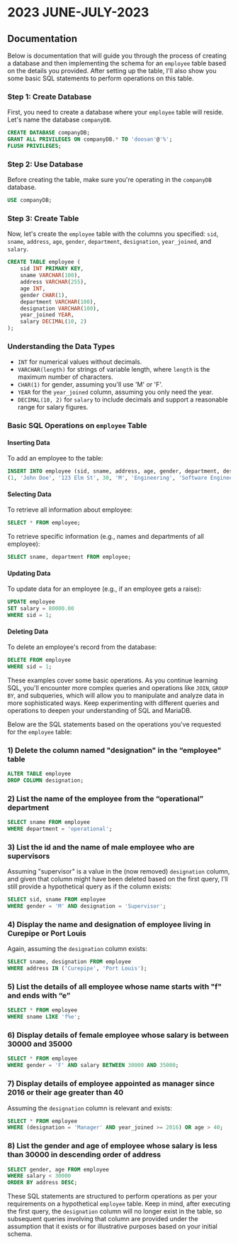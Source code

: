 # 2023 JUNE-JULY-2023

## Documentation

Below is documentation that will guide you through the process of creating a database and then implementing the schema for an `employee` table based on the details you provided. After setting up the table, I'll also show you some basic SQL statements to perform operations on this table.

### Step 1: Create Database

First, you need to create a database where your `employee` table will reside. Let's name the database `companyDB`.

```sql
CREATE DATABASE companyDB;
GRANT ALL PRIVILEGES ON companyDB.* TO 'doosan'@'%';
FLUSH PRIVILEGES;
```

### Step 2: Use Database

Before creating the table, make sure you're operating in the `companyDB` database.

```sql
USE companyDB;
```

### Step 3: Create Table

Now, let's create the `employee` table with the columns you specified: `sid`, `sname`, `address`, `age`, `gender`, `department`, `designation`, `year_joined`, and `salary`.

```sql
CREATE TABLE employee (
    sid INT PRIMARY KEY,
    sname VARCHAR(100),
    address VARCHAR(255),
    age INT,
    gender CHAR(1),
    department VARCHAR(100),
    designation VARCHAR(100),
    year_joined YEAR,
    salary DECIMAL(10, 2)
);
```

### Understanding the Data Types

- `INT` for numerical values without decimals.
- `VARCHAR(length)` for strings of variable length, where `length` is the maximum number of characters.
- `CHAR(1)` for gender, assuming you'll use 'M' or 'F'.
- `YEAR` for the `year_joined` column, assuming you only need the year.
- `DECIMAL(10, 2)` for `salary` to include decimals and support a reasonable range for salary figures.

### Basic SQL Operations on `employee` Table

#### Inserting Data

To add an employee to the table:

```sql
INSERT INTO employee (sid, sname, address, age, gender, department, designation, year_joined, salary) VALUES
(1, 'John Doe', '123 Elm St', 30, 'M', 'Engineering', 'Software Engineer', 2022, 75000.00);
```

#### Selecting Data

To retrieve all information about employee:

```sql
SELECT * FROM employee;
```

To retrieve specific information (e.g., names and departments of all employee):

```sql
SELECT sname, department FROM employee;
```

#### Updating Data

To update data for an employee (e.g., if an employee gets a raise):

```sql
UPDATE employee
SET salary = 80000.00
WHERE sid = 1;
```

#### Deleting Data

To delete an employee's record from the database:

```sql
DELETE FROM employee
WHERE sid = 1;
```

These examples cover some basic operations. As you continue learning SQL, you'll encounter more complex queries and operations like `JOIN`, `GROUP BY`, and subqueries, which will allow you to manipulate and analyze data in more sophisticated ways. Keep experimenting with different queries and operations to deepen your understanding of SQL and MariaDB.

Below are the SQL statements based on the operations you've requested for the `employee` table:

### 1) Delete the column named "designation" in the “employee" table

```sql
ALTER TABLE employee
DROP COLUMN designation;
```

### 2) List the name of the employee from the “operational” department

```sql
SELECT sname FROM employee
WHERE department = 'operational';
```

### 3) List the id and the name of male employee who are supervisors

Assuming "supervisor" is a value in the (now removed) `designation` column, and given that column might have been deleted based on the first query, I'll still provide a hypothetical query as if the column exists:

```sql
SELECT sid, sname FROM employee
WHERE gender = 'M' AND designation = 'Supervisor';
```

### 4) Display the name and designation of employee living in Curepipe or Port Louis

Again, assuming the `designation` column exists:

```sql
SELECT sname, designation FROM employee
WHERE address IN ('Curepipe', 'Port Louis');
```

### 5) List the details of all employee whose name starts with "f" and ends with “e”

```sql
SELECT * FROM employee
WHERE sname LIKE 'f%e';
```

### 6) Display details of female employee whose salary is between 30000 and 35000

```sql
SELECT * FROM employee
WHERE gender = 'F' AND salary BETWEEN 30000 AND 35000;
```

### 7) Display details of employee appointed as manager since 2016 or their age greater than 40

Assuming the `designation` column is relevant and exists:

```sql
SELECT * FROM employee
WHERE (designation = 'Manager' AND year_joined >= 2016) OR age > 40;
```

### 8) List the gender and age of employee whose salary is less than 30000 in descending order of address

```sql
SELECT gender, age FROM employee
WHERE salary < 30000
ORDER BY address DESC;
```

These SQL statements are structured to perform operations as per your requirements on a hypothetical `employee` table. Keep in mind, after executing the first query, the `designation` column will no longer exist in the table, so subsequent queries involving that column are provided under the assumption that it exists or for illustrative purposes based on your initial schema.
